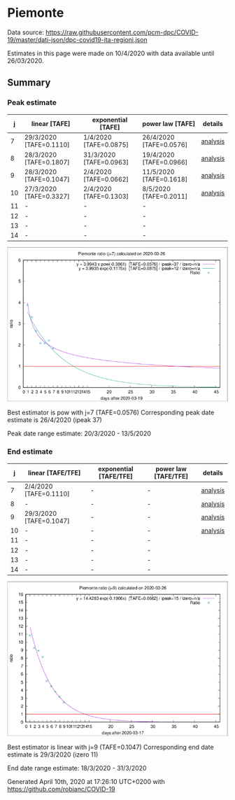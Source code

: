 # Piemonte


Data source: https://raw.githubusercontent.com/pcm-dpc/COVID-19/master/dati-json/dpc-covid19-ita-regioni.json

Estimates in this page were made on 10/4/2020 with data available until 26/03/2020.


## Summary 

### Peak estimate 
|j|linear [TAFE]|exponential [TAFE]|power law [TAFE]|details|
|---|----|-----------|---------|-------|
|7|29/3/2020 [TAFE=0.1110]|1/4/2020 [TAFE=0.0875]|26/4/2020 [TAFE=0.0576]|[analysis](COVID-19_piemonte_j7_2020-03-26.md)|
|8|28/3/2020 [TAFE=0.1807]|31/3/2020 [TAFE=0.0963]|19/4/2020 [TAFE=0.0966]|[analysis](COVID-19_piemonte_j8_2020-03-26.md)|
|9|28/3/2020 [TAFE=0.1047]|2/4/2020 [TAFE=0.0662]|11/5/2020 [TAFE=0.1618]|[analysis](COVID-19_piemonte_j9_2020-03-26.md)|
|10|27/3/2020 [TAFE=0.3327]|2/4/2020 [TAFE=0.1303]|8/5/2020 [TAFE=0.2011]|[analysis](COVID-19_piemonte_j10_2020-03-26.md)|
|11|-|-|-||
|12|-|-|-||
|13|-|-|-||
|14|-|-|-||

![best peak estimate](COVID-19_piemonte_j7_2020-03-26.png)

Best estimator is pow with j=7 (TAFE=0.0576)
Corresponding peak date estimate is 26/4/2020 (ipeak 37)


Peak date range estimate: 20/3/2020 - 13/5/2020

### End estimate 
|j|linear [TAFE/TFE]|exponential [TAFE/TFE]|power law [TAFE/TFE]|details|
|---|----|-----------|---------|-------|
|7|2/4/2020 [TAFE=0.1110]|-|-|[analysis](COVID-19_piemonte_j7_2020-03-26.md)|
|8|-|-|-|[analysis](COVID-19_piemonte_j8_2020-03-26.md)|
|9|29/3/2020 [TAFE=0.1047]|-|-|[analysis](COVID-19_piemonte_j9_2020-03-26.md)|
|10|-|-|-|[analysis](COVID-19_piemonte_j10_2020-03-26.md)|
|11|-|-|-||
|12|-|-|-||
|13|-|-|-||
|14|-|-|-||

![best zero estimate](COVID-19_piemonte_j9_2020-03-26.png)

Best estimator is linear with j=9 (TAFE=0.1047)
Corresponding end date estimate is 29/3/2020 (izero 11)


End date range estimate: 18/3/2020 - 31/3/2020

Generated April 10th, 2020 at 17:26:10 UTC+0200 with https://github.com/robianc/COVID-19
